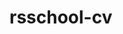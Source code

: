 # rsschool-cv
[](https://alexeygre4ko.github.io/rsschool-cv/cv)
[](https://alexeygre4ko.github.io/rsschool-cv/)
